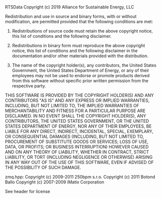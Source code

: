 RTSData
Copyright (c) 2019 Alliance for Sustainable Energy, LLC

Redistribution and use in source and binary forms, with or without modification,
are permitted provided that the following conditions are met:

1. Redistributions of source code must retain the above copyright notice, this
list of conditions and the following disclaimer.

2. Redistributions in binary form must reproduce the above copyright notice,
this list of conditions and the following disclaimer in the documentation and/or
other materials provided with the distribution.

3. The name of the copyright holder(s), any contributors, the United States
Government, the United States Department of Energy, or any of their employees
may not be used to endorse or promote products derived from this software
without specific prior written permission from the respective party.

THIS SOFTWARE IS PROVIDED BY THE COPYRIGHT HOLDER(S) AND ANY CONTRIBUTORS
"AS IS" AND ANY EXPRESS OR IMPLIED WARRANTIES, INCLUDING, BUT NOT LIMITED TO,
THE IMPLIED WARRANTIES OF MERCHANTABILITY AND FITNESS FOR A PARTICULAR PURPOSE
ARE DISCLAIMED. IN NO EVENT SHALL THE COPYRIGHT HOLDER(S), ANY CONTRIBUTORS,
THE UNITED STATES GOVERNMENT, OR THE UNITED STATES DEPARTMENT OF ENERGY, NOR
ANY OF THEIR EMPLOYEES, BE LIABLE FOR ANY DIRECT, INDIRECT, INCIDENTAL, SPECIAL,
EXEMPLARY, OR CONSEQUENTIAL DAMAGES (INCLUDING, BUT NOT LIMITED TO, PROCUREMENT
OF SUBSTITUTE GOODS OR SERVICES; LOSS OF USE, DATA, OR PROFITS; OR BUSINESS
INTERRUPTION) HOWEVER CAUSED AND ON ANY THEORY OF LIABILITY, WHETHER IN
CONTRACT, STRICT LIABILITY, OR TORT (INCLUDING NEGLIGENCE OR OTHERWISE) ARISING
IN ANY WAY OUT OF THE USE OF THIS SOFTWARE, EVEN IF ADVISED OF THE POSSIBILITY
OF SUCH DAMAGE.

zmq.hpp:
Copyright (c) 2009-2011 250bpm s.r.o.
Copyright (c) 2011 Botond Ballo
Copyright (c) 2007-2009 iMatix Corporation

See header for license
